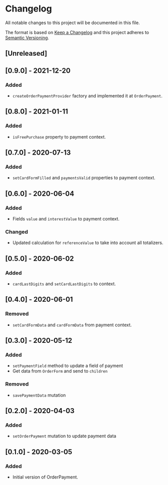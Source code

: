 # Changelog

All notable changes to this project will be documented in this file.

The format is based on [Keep a Changelog](http://keepachangelog.com/en/1.0.0/)
and this project adheres to [Semantic Versioning](http://semver.org/spec/v2.0.0.html).

## [Unreleased]

## [0.9.0] - 2021-12-20

### Added

- `createOrderPaymentProvider` factory and implemented it at `OrderPayment`.

## [0.8.0] - 2021-01-11

### Added

- `isFreePurchase` property to payment context.

## [0.7.0] - 2020-07-13

### Added

- `setCardFormFilled` and `paymentsValid` properties to payment context.

## [0.6.0] - 2020-06-04

### Added

- Fields `value` and `interestValue` to payment context.

### Changed

- Updated calculation for `referenceValue` to take into account all totalizers.

## [0.5.0] - 2020-06-02

### Added

- `cardLastDigits` and `setCardLastDigits` to context.

## [0.4.0] - 2020-06-01

### Removed

- `setCardFormData` and `cardFormData` from payment context.

## [0.3.0] - 2020-05-12

### Added

- `setPaymentField` method to update a field of payment
- Get data from `OrderForm` and send to `children`

### Removed

- `savePaymentData` mutation

## [0.2.0] - 2020-04-03

### Added

- `setOrderPayment` mutation to update payment data

## [0.1.0] - 2020-03-05

### Added

- Initial version of OrderPayment.
